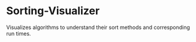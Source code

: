 # Sorting-Visualizer
Visualizes algorithms to understand their sort methods and corresponding run times.
